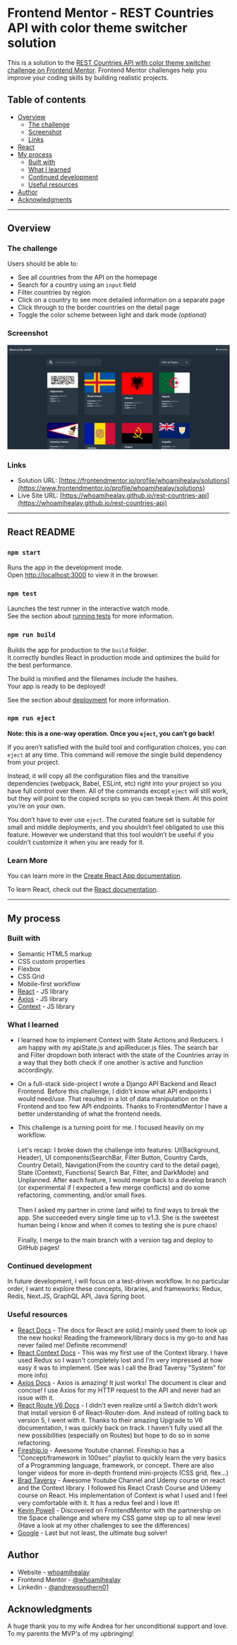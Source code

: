 # Frontend Mentor - REST Countries API with color theme switcher solution

This is a solution to the [REST Countries API with color theme switcher challenge on Frontend Mentor](https://www.frontendmentor.io/challenges/rest-countries-api-with-color-theme-switcher-5cacc469fec04111f7b848ca). Frontend Mentor challenges help you improve your coding skills by building realistic projects.

## Table of contents

- [Overview](#overview)
  - [The challenge](#the-challenge)
  - [Screenshot](#screenshot)
  - [Links](#links)
- [React](#react-readme)
- [My process](#my-process)
  - [Built with](#built-with)
  - [What I learned](#what-i-learned)
  - [Continued development](#continued-development)
  - [Useful resources](#useful-resources)
- [Author](#author)
- [Acknowledgments](#acknowledgments)

---

## Overview

### The challenge

Users should be able to:

- See all countries from the API on the homepage
- Search for a country using an `input` field
- Filter countries by region
- Click on a country to see more detailed information on a separate page
- Click through to the border countries on the detail page
- Toggle the color scheme between light and dark mode _(optional)_

### Screenshot

![Screenshot](Screenshot-homepage.png)

### Links

- Solution URL: [https://frontendmentor.io/profile/whoamihealay/solutions](https://www.frontendmentor.io/profile/whoamihealay/solutions)
- Live Site URL: [https://whoamihealay.github.io/rest-countries-api](https://whoamihealay.github.io/rest-countries-api)

---

## React README

### `npm start`

Runs the app in the development mode.\
Open [http://localhost:3000](http://localhost:3000) to view it in the browser.

### `npm test`

Launches the test runner in the interactive watch mode.\
See the section about [running tests](https://facebook.github.io/create-react-app/docs/running-tests) for more information.

### `npm run build`

Builds the app for production to the `build` folder.\
It correctly bundles React in production mode and optimizes the build for the best performance.

The build is minified and the filenames include the hashes.\
Your app is ready to be deployed!

See the section about [deployment](https://facebook.github.io/create-react-app/docs/deployment) for more information.

### `npm run eject`

**Note: this is a one-way operation. Once you `eject`, you can’t go back!**

If you aren’t satisfied with the build tool and configuration choices, you can `eject` at any time. This command will remove the single build dependency from your project.

Instead, it will copy all the configuration files and the transitive dependencies (webpack, Babel, ESLint, etc) right into your project so you have full control over them. All of the commands except `eject` will still work, but they will point to the copied scripts so you can tweak them. At this point you’re on your own.

You don’t have to ever use `eject`. The curated feature set is suitable for small and middle deployments, and you shouldn’t feel obligated to use this feature. However we understand that this tool wouldn’t be useful if you couldn’t customize it when you are ready for it.

### Learn More

You can learn more in the [Create React App documentation](https://facebook.github.io/create-react-app/docs/getting-started).

To learn React, check out the [React documentation](https://reactjs.org/).

---

## My process

### Built with

- Semantic HTML5 markup
- CSS custom properties
- Flexbox
- CSS Grid
- Mobile-first workflow
- [React](https://reactjs.org/) - JS library
- [Axios](https://axios-http.com/) - JS library
- [Context](https://reactjs.org/docs/context.html) - JS library

### What I learned

- I learned how to implement Context with State Actions and Reducers. I am happy with my apiState.js and apiReducer.js files. The search bar and Filter dropdown both interact with the state of the Countries array in a way that they both check if one another is active and function accordingly.

- On a full-stack side-project I wrote a Django API Backend and React Frontend. Before this challenge, I didn't know what API endpoints I would need/use. That resulted in a lot of data manipulation on the Frontend and too few API endpoints. Thanks to FrontendMentor I have a better understanding of what the frontend needs.

- This challenge is a turning point for me. I focused heavily on my workflow. <br> <br>Let's recap: I broke down the challenge into features: UI(Background, Header), UI components(SearchBar, Filter Button, Country Cards, Country Detail), Navigation(From the country card to the detail page), State (Context), Functions( Search Bar, Filter, and DarkMode) and Unplanned. After each feature, I would merge back to a develop branch (or experimental if I expected a few merge conflicts) and do some refactoring, commenting, and/or small fixes. <br><br>
  Then I asked my partner in crime (and wife) to find ways to break the app. She succeeded every single time up to v1.3. She is the sweetest human being I know and when it comes to testing she is pure chaos!
  <br><br>
  Finally, I merge to the main branch with a version tag and deploy to GitHub pages!

### Continued development

In future development, I will focus on a test-driven workflow.
In no particular order, I want to explore these concepts, libraries, and frameworks: Redux, Redis, Next.JS, GraphQL API, Java Spring boot.

### Useful resources

- [React Docs](https://reactjs.org/docs/getting-started.html) - The docs for React are solid,I mainly used them to look up the new hooks! Reading the framework/library docs is my go-to and has never failed me! Definite recommend!
- [React Context Docs](https://reactjs.org/docs/context.html) - This was my first use of the Context library. I have used Redux so I wasn't completely lost and I'm very impressed at how easy it was to implement. (See was I call the Brad Taversy "System" for more info)
- [Axios Docs](https://axios-http.com/docs/intro) - Axios is amazing! It just works! The document is clear and concise! I use Axios for my HTTP request to the API and never had an issue with it.
- [React Route V6 Docs](https://reactrouter.com/docs/en/v6/upgrading/v5) - I didn't even realize until a Switch didn't work that install version 6 of React-Router-dom. And instead of rolling back to version 5, I went with it. Thanks to their amazing Upgrade to V6 documentation, I was quickly back on track. I haven't fully used all the new possibilities (especially on Routes) but hope to do so in some refactoring.
- [Fireship.io](https://www.youtube.com/c/Fireship) - Awesome Youtube channel. Fireship.io has a "Concept/framework in 100sec" playlist to quickly learn the very basics of a Programming language, framework, or concept. There are also longer videos for more in-depth frontend mini-projects (CSS grid, flex...)
- [Brad Taversy](https://www.youtube.com/c/TraversyMedia) - Awesome Youtube Channel and Udemy course on react and the Context library. I followed his React Crash Course and Udemy course on React. His implementation of Context is what I used and I feel very comfortable with it. It has a redux feel and I love it!
- [Kevin Powell](https://www.youtube.com/kepowob) - Discovered on FrontendMentor with the partnership on the Space challenge and where my CSS game step up to all new level (Have a look at my other challenges to see the differences)
- [Google](google.com) - Last but not least, the ultimate bug solver!

## Author

- Website - [whoamihealay](https://whoamihealay.com/)
- Frontend Mentor - [@whoamihealay](https://www.frontendmentor.io/profile/whoamihealay)
- Linkedin - [@andrewsouthern01](https://www.linkedin.com/in/andrewsouthern01/)

## Acknowledgments

A huge thank you to my wife Andrea for her unconditional support and love. To my parents the MVP's of my upbringing!
